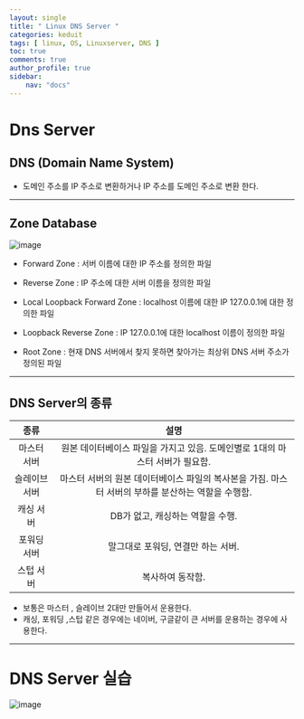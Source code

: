 ```yaml
---
layout: single
title: " Linux DNS Server "
categories: keduit
tags: [ linux, OS, Linuxserver, DNS ]
toc: true 
comments: true
author_profile: true
sidebar:
    nav: "docs"
---
```


# Dns Server

## DNS (Domain Name System) 
  
*  도메인 주소를 IP 주소로 변환하거나 IP 주소를 도메인 주소로 변환 한다. 

---

## Zone Database

![image](https://user-images.githubusercontent.com/128279031/229417142-720ded45-2b63-49ee-9df5-4c97517ef990.png)

* Forward Zone : 서버 이름에 대한 IP 주소를 정의한 파일

* Reverse Zone : IP 주소에 대한 서버 이름을 정의한 파일

* Local Loopback Forward Zone : localhost 이름에 대한 IP 127.0.0.1에 대한 정의한 파일

* Loopback Reverse Zone : IP 127.0.0.1에 대한 localhost 이름이 정의한 파일

* Root Zone : 현재 DNS 서버에서 찾지 못하면 찾아가는 최상위 DNS 서버 주소가 정의된 파일

---

## DNS Server의 종류


|종류|설명|
|:---:|:---:|
|마스터 서버|원본 데이터베이스 파일을 가지고 있음. 도메인별로 1대의 마스터 서버가 필요함.
|슬레이브 서버|마스터 서버의 원본 데이터베이스 파일의 복사본을 가짐. 마스터 서버의 부하를 분산하는 역할을 수행함.
|캐싱 서버|DB가 없고, 캐싱하는 역할을 수행.
|포워딩 서버|말그대로 포워딩, 연결만 하는 서버.
|스텁 서버|복사하여 동작함.

* 보통은 마스터 , 슬레이브 2대만 만들어서 운용한다.
* 캐싱, 포워딩 ,스텁 같은 경우에는 네이버, 구글같이 큰 서버를 운용하는 경우에 사용한다.

---
























# DNS Server 실습
![image](https://user-images.githubusercontent.com/128279031/229416080-44b97d74-7ed3-4731-970d-52f0364d177f.png)